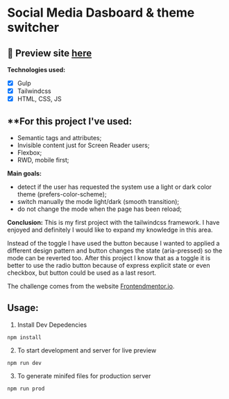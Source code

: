 # Social Media Dasboard & theme switcher

## 🎥  Preview site [here](https://szymonrojek.github.io/sm-dashboard-theme-switcher/)

**Technologies used:**
* [x] Gulp
* [x] Tailwindcss
* [x] HTML, CSS, JS

## **For this project I've used:
- Semantic tags and attributes;
- Invisible content just for Screen Reader users;
- Flexbox;
- RWD, mobile first;

**Main goals:**
- detect if the user has requested the system use a light or dark color theme (prefers-color-scheme);
- switch manually the mode light/dark (smooth transition);
- do not change the mode when the page has been reload;

**Conclusion:**
This is my first project with the tailwindcss framework. I have enjoyed and definitely I would like to expand my knowledge in this area.

Instead of the toggle I have used the button because I wanted to applied a different design pattern and button changes the state (aria-pressed) so the mode can be reverted too. After this project I know that as a toggle it is better to use the radio button because of express explicit state or even checkbox, but button could be used as a last resort. 

The challenge comes from the website [Frontendmentor.io](https://www.frontendmentor.io/dashboard).

## Usage:

1. Install Dev Depedencies
```
npm install
```
2. To start development and server for live preview
```
npm run dev
```
3. To generate minifed files for production server
```
npm run prod 
```